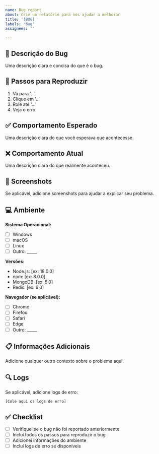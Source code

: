 ```yaml
---
name: Bug report
about: Crie um relatório para nos ajudar a melhorar
title: '[BUG] '
labels: 'bug'
assignees: ''

---
```


## 🐛 Descrição do Bug
Uma descrição clara e concisa do que é o bug.

## 🔄 Passos para Reproduzir
1. Vá para '...'
2. Clique em '...'
3. Role até '...'
4. Veja o erro

## ✅ Comportamento Esperado
Uma descrição clara do que você esperava que acontecesse.

## ❌ Comportamento Atual
Uma descrição clara do que realmente aconteceu.

## 📸 Screenshots
Se aplicável, adicione screenshots para ajudar a explicar seu problema.

## 💻 Ambiente
**Sistema Operacional:**
- [ ] Windows
- [ ] macOS
- [ ] Linux
- [ ] Outro: _____

**Versões:**
- Node.js: [ex: 18.0.0]
- npm: [ex: 8.0.0]
- MongoDB: [ex: 5.0]
- Redis: [ex: 6.0]

**Navegador (se aplicável):**
- [ ] Chrome
- [ ] Firefox
- [ ] Safari
- [ ] Edge
- [ ] Outro: _____

## 📋 Informações Adicionais
Adicione qualquer outro contexto sobre o problema aqui.

## 🔍 Logs
Se aplicável, adicione logs de erro:

```
[Cole aqui os logs de erro]
```

## ✅ Checklist
- [ ] Verifiquei se o bug não foi reportado anteriormente
- [ ] Incluí todos os passos para reproduzir o bug
- [ ] Adicionei informações do ambiente
- [ ] Incluí logs de erro se disponíveis 